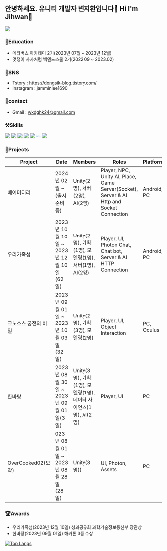 ## 안녕하세요. 유니티 개발자 변지환입니다👾 Hi I'm Jihwan👋
<a href="https://hits.seeyoufarm.com"><img src="https://hits.seeyoufarm.com/api/count/incr/badge.svg?url=https%3A%2F%2Fgithub.com%2FJiMandy00&count_bg=%2379C83D&title_bg=%23555555&icon=&icon_color=%23E7E7E7&title=hits&edge_flat=false"/></a>

### 💛Education
- 메타버스 아카데미 2기(2023년 07월 ~ 2023년 12월)
- 멋쟁이 사자처럼 백엔드스쿨 2기(2022.09 ~ 2023.02)

### 💚SNS
- Tstory : https://dongsik-blog.tistory.com/
- Instagram : jamminlee1690

### 💙contact
- Gmail : wkdghk24@gmail.com

### ⚒️Skills
<img src="https://img.shields.io/badge/Unity-000000?style=flat-square&logo=Unity&logoColor=white"/> <img src="https://img.shields.io/badge/C#-512BD4?style=flat-square&logo=C#&logoColor=white"/> <img src="https://img.shields.io/badge/java-3776AB?style=flat-square&logo=java&logoColor=white"/> <img src="https://img.shields.io/badge/springboot-6DB33F?style=flat-square&logo=springboot&logoColor=white"/> <img src="https://img.shields.io/badge/python-3776AB?style=flat-square&logo=python&logoColor=white"/>
<svg xmlns="http://www.w3.org/2000/svg" width="1em" height="1em" viewBox="0 0 128 128"><defs><linearGradient id="deviconPhotonengine0" x1="21.31" x2="83.8" y1="22.93" y2="66.69" gradientTransform="translate(-6.586 43.537)scale(.45666)" gradientUnits="userSpaceOnUse"><stop offset=".19" stop-color="#71d7fc"/><stop offset=".29" stop-color="#67caf1"/><stop offset=".47" stop-color="#4ea9d5"/><stop offset=".7" stop-color="#2574a9"/><stop offset=".89" stop-color="#004480"/></linearGradient></defs><path fill="#004480" d="M115.14 71.395h3.297V59.777a12.912 12.912 0 0 1 3.239-.363c1.824 0 3.058.598 3.058 2.82v9.16H128v-9.253c0-4.196-2.305-5.844-6.266-5.844c-2.214 0-4.972.332-6.593.957ZM109.27 64c0 2.816-.633 4.617-3.567 4.617c-2.937 0-3.566-1.8-3.566-4.617c0-2.816.656-4.566 3.566-4.566c2.906 0 3.567 1.765 3.567 4.566m-3.567 7.73c4.64 0 6.848-3.054 6.848-7.73c0-4.855-2.035-7.703-6.848-7.703c-4.617 0-6.89 3.027-6.89 7.703c0 4.887 2.062 7.73 6.89 7.73M88.23 66.129c0 4.223 2.305 5.574 5.512 5.574a9.737 9.737 0 0 0 3.688-.66l-.508-3.117a7.774 7.774 0 0 1-3.2.66c-1.32 0-2.187-.598-2.187-2.426v-6.445h5.336v-3.117h-5.344v-3.895H88.23ZM82.352 64c0 2.816-.625 4.617-3.567 4.617c-2.941 0-3.566-1.8-3.566-4.617c0-2.816.664-4.566 3.566-4.566c2.906 0 3.567 1.765 3.567 4.566m-3.543 7.73c4.648 0 6.851-3.054 6.851-7.73c0-4.855-2.039-7.703-6.851-7.703c-4.614 0-6.891 3.027-6.891 7.703c0 4.887 2.07 7.73 6.89 7.73Zm-22.349-.335h3.298V59.777a12.56 12.56 0 0 1 3.238-.363c1.824 0 3.055.598 3.055 2.82v9.16h3.265v-9.16c0-4.41-2.484-5.937-6.175-5.937a11.92 11.92 0 0 0-3.383.418v-6.293H56.46Zm-15.468 6.363h3.297v-6.445c.797.289 1.64.433 2.488.417c4.528 0 7.102-2.902 7.102-7.94c0-4.852-2.281-7.493-7.43-7.493a16.687 16.687 0 0 0-5.48.914v20.547ZM50.555 64c0 3.059-.809 4.617-3.926 4.617a4.46 4.46 0 0 1-2.34-.48v-8.395a6.922 6.922 0 0 1 2.313-.328c2.964 0 3.953 1.2 3.953 4.566Zm0 0"/><path fill="url(#deviconPhotonengine0)" fill-rule="evenodd" d="M10.285 70.598c.082.093.172.183.258.27l.273.265l-4.902 5.937a16.916 16.916 0 0 1-.82-.77c-.262-.26-.52-.519-.762-.796l5.938-4.906Zm2.047 1.707L8.68 79.098a17.907 17.907 0 0 1-1.86-1.243l4.883-6.003c.207.148.414.285.629.418Zm-3.195-3.196c.129.211.27.422.422.625l-5.98 4.856a17.3 17.3 0 0 1-1.243-1.856l6.797-3.652Zm4.914 4.032l-2.262 7.347a17.169 17.169 0 0 1-2.059-.851l3.618-6.809c.23.106.464.203.699.285ZM8.3 67.367c.086.235.183.469.289.695L1.78 71.684a16.383 16.383 0 0 1-.855-2.063Zm7.59 6.227l-.77 7.672a17.52 17.52 0 0 1-2.195-.457l2.226-7.36c.243.059.489.106.739.145m-8.07-8.07c.038.25.09.496.148.742L.582 68.484a17.33 17.33 0 0 1-.434-2.187Zm-.114-1.895v.758l-7.672.746a17.768 17.768 0 0 1 0-2.235Zm10.082 10.074l.742 7.676c-.746.047-1.488.047-2.234 0l.742-7.676c.25.016.5.016.75 0m1.887-.254l2.226 7.383c-.722.2-1.453.352-2.195.457l-.77-7.672c.247-.043.497-.086.739-.144ZM7.969 61.734c-.059.246-.11.493-.149.746l-7.672-.777a17.27 17.27 0 0 1 .434-2.183l7.387 2.218ZM21.48 72.828l3.618 6.809a17.28 17.28 0 0 1-2.067.851l-2.25-7.375a9.4 9.4 0 0 0 .7-.285ZM8.602 59.902c-.106.23-.204.457-.29.7L.946 58.32c.243-.707.532-1.398.864-2.066l6.793 3.656Zm14.52 11.95L28 77.836c-.594.453-1.21.867-1.855 1.242l-3.649-6.773c.211-.13.418-.266.625-.418ZM9.558 58.289a7.3 7.3 0 0 0-.422.625l-6.79-3.656c.376-.64.79-1.262 1.243-1.852Zm20.937 17.215a18.675 18.675 0 0 1-1.582 1.578l-4.902-5.95l.273-.265l.258-.27ZM5.914 50.922l4.902 5.937l-.273.262c-.086.09-.176.18-.258.27l-5.937-4.903c.242-.273.496-.547.761-.812c.266-.266.54-.524.817-.762ZM32.492 72.73c-.375.649-.789 1.27-1.242 1.86l-5.977-4.883c.153-.203.293-.414.422-.625l6.797 3.652ZM8.684 48.926l3.656 6.789a13.38 13.38 0 0 0-.633.422l-4.879-5.969c.59-.453 1.211-.871 1.856-1.242M33.902 69.62a16.383 16.383 0 0 1-.855 2.063l-6.809-3.621c.106-.227.2-.461.29-.696ZM11.81 47.504l2.246 7.383c-.239.082-.47.18-.7.285l-3.609-6.813a17.633 17.633 0 0 1 2.063-.855m22.87 18.793a17.401 17.401 0 0 1-.456 2.187l-7.364-2.218a9.59 9.59 0 0 0 .149-.743ZM15.122 46.734l.77 7.672c-.25.04-.496.09-.739.145l-2.226-7.36a17.52 17.52 0 0 1 2.195-.457m19.672 16.153c.05.742.05 1.484 0 2.226l-7.672-.734v-.758ZM18.531 46.62l-.742 7.676h-.75l-.742-7.676a17.768 17.768 0 0 1 2.234 0m15.711 12.9c.203.718.356 1.449.457 2.187l-7.672.777a8.11 8.11 0 0 0-.144-.746ZM21.914 47.19l-2.238 7.36a11.732 11.732 0 0 0-.738-.145l.769-7.672c.742.098 1.473.239 2.195.43Zm3.195 1.196l-3.629 6.789a7.747 7.747 0 0 0-.699-.29l2.25-7.374a17.28 17.28 0 0 1 2.067.851Zm7.934 7.937c.328.668.613 1.36.855 2.063l-7.37 2.285c-.087-.234-.188-.457-.294-.7Zm-5.055-6.164l-4.89 5.973a11.34 11.34 0 0 0-.63-.422l3.653-6.793c.645.371 1.266.785 1.86 1.242Zm3.242 3.23c.454.59.868 1.208 1.243 1.852l-6.785 3.653a8.408 8.408 0 0 0-.422-.63l5.964-4.886Zm-2.316-2.468c.281.242.547.496.816.762c.27.265.52.53.766.812l-5.937 4.91a4.373 4.373 0 0 0-.262-.273l-.274-.266l4.907-5.937Zm0 0"/></svg>
<img src="https://img.shields.io/badge/Photon-#004480?style=flat-square&logo=Photon&logoColor=white"/>



### 👾Projects
| Project  | Date       | Members      | Roles    | Platform | Dev.env   | URL                |
|----------|------------|-----------|----------|----------|-----------|--------------------|
|  베어머더러  | 2024년 02월 ~ (출시 준비중) | Unity(2명), 서버(2명), AI(2명) | Player, NPC, Unity AI, Place, Game Server(Socket), Server & AI Http and Socket Connection | Android, PC | Unity, C#, Photon | 업로드 예정 |
|  우리가족섬  | 2023년 10월 10일 ~ 2023년 12월 10일(62일) | Unity(2명), 기획(1명), 모델링(1명), 서버(1명), AI(2명) | Player, UI, Photon Chat, Chat bot, Server & AI HTTP Connection | Android, PC | Unity, C#, Photon | https://www.youtube.com/watch?v=JE8ox4u_Wyo |
|  크노소스 궁전의 비밀  | 2023년 09월 01일 ~ 2023년 10월 03일(32일) | Unity(2명), 기획(3명), 모델링(2명) | Player, UI, Object Interaction | PC, Oculus | Unity, C# | https://www.youtube.com/watch?v=_JHLwmqOvVM |
|  한바탕  | 2023년 08월 30일 ~ 2023년 09월 01일(3일) | Unity(3명), 기획(1명), 모델링(1명), 데이터 사이언스(1명), AI(2명) | Player, UI | PC | Unity, C# | 업로드 예정 |
|  OverCooked02(모작)  | 023년 08월 01일 ~ 2023년 08월 28일(28일) | Unity(3명)) | UI, Photon, Assets | PC | Unity, C#, Photon | 업로드 예정 |

### 🏆Awards
- 우리가족섬(2023년 12월 10일) 성과공유회 과학기술정보통신부 장관상
- 한바탕(2023년 09월 01일) 해커톤 3등 수상

[![Top Langs](https://github-readme-stats.vercel.app/api/top-langs/?username=jangseoyun&langs_count=8&layout=compact&theme=dark)](https://github.com/jogilsang/jogilsang)














